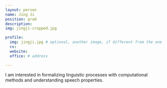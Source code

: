 ```yaml
---
layout: person
name: Jing Ji
position: grad
description:
img: jingji-cropped.jpg

profile:
  img: jingji.jpg # optional, another image, if different from the one on the people page
  cv:
  website:
  office: # address

---
```

I am interested in formalizing linguistic processes with computational methods and understanding speech properties.
